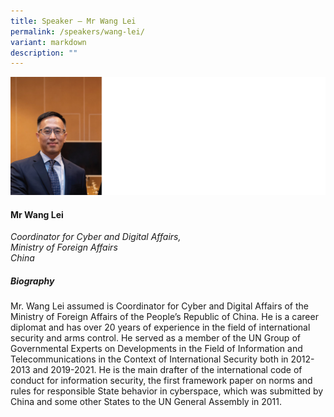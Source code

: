 ```yaml
---
title: Speaker – Mr Wang Lei
permalink: /speakers/wang-lei/
variant: markdown
description: ""
---
```

![](/images/2024%20speakers/Mr_Wang_Lei.png)
#### **Mr Wang Lei**

*Coordinator for Cyber and Digital Affairs, <br>Ministry of Foreign Affairs<br> China*

##### **Biography**
Mr. Wang Lei assumed is Coordinator for Cyber and Digital Affairs of the Ministry of Foreign Affairs of the People’s Republic of China. He is a career diplomat and has over 20 years of experience in the field of international security and arms control. He served as a member of the UN Group of Governmental Experts on Developments in the Field of Information and Telecommunications in the Context of International Security both in 2012-2013 and 2019-2021. He is the main drafter of the international code of conduct for information security, the first framework paper on norms and rules for responsible State behavior in cyberspace, which was submitted by China and some other States to the UN General Assembly in 2011.